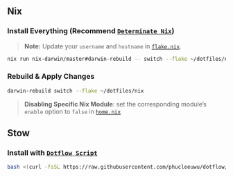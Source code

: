
## **Nix**

### Install Everything (Recommend [`Determinate Nix`](https://github.com/DeterminateSystems/nix-installer#install-nix))

> **Note:** Update your `username` and `hostname` in [`flake.nix`](./nix/flake.nix).

```bash
nix run nix-darwin/master#darwin-rebuild -- switch --flake ~/dotfiles/nix
```

### Rebuild & Apply Changes

```bash
darwin-rebuild switch --flake ~/dotfiles/nix
```

> **Disabling Specific Nix Module**: set the corresponding module’s `enable` option to `false` in [`home.nix`](./nix/darwin/home.nix)

## **Stow**

### Install with [`Dotflow Script`](https://github.com/phucleeuwu/dotflow)

```bash
bash <(curl -fsSL https://raw.githubusercontent.com/phucleeuwu/dotflow/main/i.sh)
```





